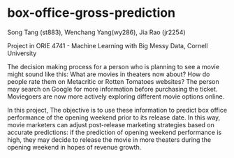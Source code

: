 # box-office-gross-prediction
Song Tang (st883), Wenchang Yang(wy286), Jia Rao (jr2254)

Project in ORIE 4741 - Machine Learning with Big Messy Data, Cornell University


The decision making process for a person who is planning to see a movie might sound like this: What are movies in theaters now about? How do people rate them on Metacritic or Rotten Tomatoes websites? The person may search on Google for more information before purchasing the ticket. Moviegoers are now more actively exploring different movie options online. 

In this project, The objective is to use these information to predict box office performance of the opening weekend prior to its release date. In this way, movie marketers can adjust post-release marketing strategies based on accurate predictions: if the prediction of opening weekend performance is high, they may decide to release the movie in more theaters during the opening weekend in hopes of revenue growth. 
